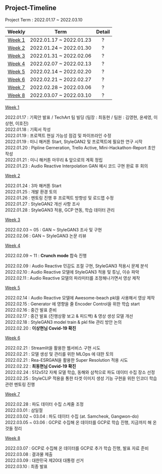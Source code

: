 ## Project-Timeline


Project Term : 2022.01.17 ~ 2022.03.10


| Weekly | Term | Detail |
|:-------------:|:-------------:|:-------------:|
| [Week 1](https://docs.google.com/document/d/1QArPcymEzMwDRNF3TDB-OdShjUMhWx-o/edit) | 2022.01.17 ~ 2022.01.23 | ? |
| [Week 2](https://docs.google.com/document/d/1QArPcymEzMwDRNF3TDB-OdShjUMhWx-o/edit) | 2022.01.24 ~ 2022.01.30 | ? |
| [Week 3](https://docs.google.com/document/d/12blD-0AYbR917EyU0eqzjwcrdGEc-IBg/edit) | 2022.01.31 ~ 2022.02.06 | ? |
| [Week 4](https://docs.google.com/document/d/1r2XZUikyqr8e6djEAmRalf3wspBpIVNs/edit) | 2022.02.07 ~ 2022.02.13 | ? |
| [Week 5](https://docs.google.com/document/d/1PV7hbAy6IOGLIKQShbDCIP_3UkIdfdUi/edit) | 2022.02.14 ~ 2022.02.20 | ? |
| [Week 6](https://docs.google.com/document/d/12pFwsTISAFAB7DiFl9fcUOaD0HEYVZTU/edit) | 2022.02.21 ~ 2022.02.27 | ? |
| [Week 7]() | 2022.02.28 ~ 2022.03.06 | ? |
| [Week 8]() | 2022.03.07 ~ 2022.03.10 | ? |


[Week 1](https://docs.google.com/document/d/1QArPcymEzMwDRNF3TDB-OdShjUMhWx-o/edit)


2022.01.17 : 기획안 발표 / TechArt 팀 빌딩 (팀장 : 최동현 / 팀원 : 김영현, 윤세영, 이상현, 이호진)  
2022.01.18 : 기획서 작성  
2022.01.19 : 프로젝트 현실 가능성 점검 및 파이프라인 수정  
2022.01.19 : 미니 해커톤 Start, StyleGAN2 및 프로젝트에 필요한 연구 시작  
2022.01.20 : Pipline Gerneration, Trello Active, Mini-Hackathon-Report 초안 작성  
2022.01.21 : 미니 해커톤 마무리 & 앞으로의 계획 정립  
2022.01.23 : Audio Reactive Interpolation GAN 예시 코드 구현 완료 후 회의  


[Week 2](https://docs.google.com/document/d/1QArPcymEzMwDRNF3TDB-OdShjUMhWx-o/edit)


2022.01.24 : 3차 해커톤 Start  
2022.01.25 : 개발 환경 토의  
2022.01.26 : 멘토링 진행 후 프로젝트 방향성 및 로드맵 수정  
2022.01.27 : StyleGAN2 개선 사항 조사  
2022.01.28 : StyleGAN3 적용, GCP 연동, 학습 데이터 관리  


[Week 3](https://docs.google.com/document/d/12blD-0AYbR917EyU0eqzjwcrdGEc-IBg/edit)


2022.02.03 ~ 05 : GAN ~ StyleGAN3 조사 및 구현  
2022.02.06 : GAN ~ StyleGAN3 논문 리뷰  


[Week 4](https://docs.google.com/document/d/1r2XZUikyqr8e6djEAmRalf3wspBpIVNs/edit)


2022.02.09 ~ 11 : **Crunch mode** 합숙 진행  


2022.02.09 : Audio Reactive 민감도 조절 구현, StyleGAN3 적용시 문제 분석  
2022.02.10 : Audio Reactive 모델에 StyleGAN3 적용 및 튜닝, 이슈 파악  
2022.02.11 : Audio Reactive 모델의 파라미터를 조정해나가면서 영상 제작  


[Week 5](https://docs.google.com/document/d/1PV7hbAy6IOGLIKQShbDCIP_3UkIdfdUi/edit)


2022.02.14 : Audio Reactive 모델에 Awesome-beach pkl을 사용해서 영상 제작  
2022.02.15 : Generator 에 영향을 줄 Encoder Control을 위한 학습 start  
2022.02.16 : 중간 발표 준비  
2022.02.17 : 중간 발표 (진행상황 보고 & 피드백) & 영상 생성 모델 개선  
2022.02.18 : StyleGAN3 model train & pkl file 관리 방안 논의  
2022.02.20 : **이상현님 Covid-19 확진**  


[Week 6](https://docs.google.com/document/d/12pFwsTISAFAB7DiFl9fcUOaD0HEYVZTU/edit)


2022.02.21 : Streamlit을 활용한 웹서비스 구현 시도  
2022.02.21 : 모델 생성 및 관리를 위한 MLOps 에 대한 토의  
2022.02.21 : Rea-ESRGAN을 활용한 Super Resolution 적용 시도  
2022.02.22 : **최동현님 Covid-19 확진**  
2022.02.24 : 512x512 자체 모델 학습, 동해와 삼척으로 파도 데이터 수집 장소 선정  
2022.02.25 : StyleCLIP 적용을 통한 타겟 이미지 생성 기능 구현을 위한 인코더 학습 관련 멘토링 진행  


[Week 7]()


2022.02.28 : 파도 데이터 수집 스케줄 조정  
2022.03.01 : 삼일절  
2022.03.02 ~ 03.04 : 파도 데이터 수집 (at. Samcheok, Gangwon-do)  
2022.03.05 ~ 03.06 : GCP로 수집해 온 데이터를 GCP로 학습 진행, 지금까지 해 온 것들 정리  


[Week 8]()


2022.03.07 : GCP로 수집해 온 데이터를 GCP로 추가 학습 진행, 발표 자료 준비  
2022.03.08 : 결과물 제출  
2022.03.09 : 대한민국 제20대 대통령 선거  
2022.03.10 : 최종 발표  
